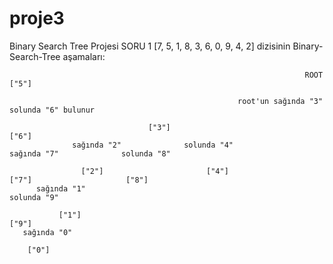 # proje3
Binary Search Tree Projesi
SORU 1
[7, 5, 1, 8, 3, 6, 0, 9, 4, 2] dizisinin Binary-Search-Tree aşamaları:

                                                                      ROOT ["5"]
                    
                                                       root'un sağında "3" solunda "6" bulunur
                                                         
                                   ["3"]                                                                         ["6"] 
                  sağında "2"              solunda "4"                                           sağında "7"              solunda "8" 
                
                    ["2"]                       ["4"]                                                ["7"]                     ["8"]
          sağında "1"                                                                                                          solunda "9" 
       
               ["1"]                                                                                                                   ["9"]
       sağında "0"
     
        ["0"]
